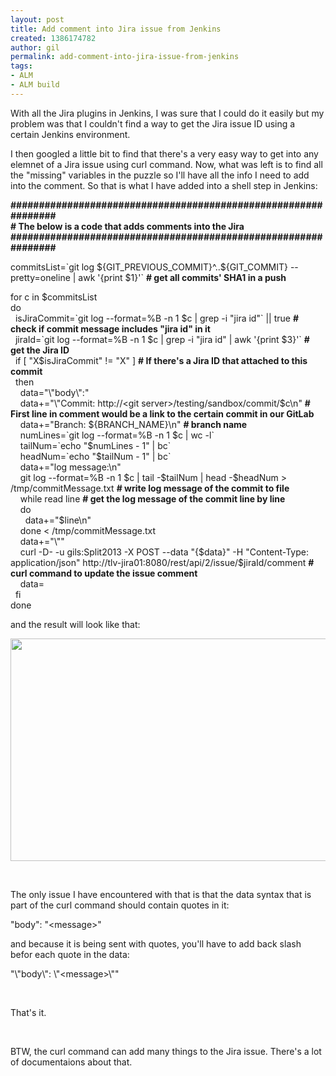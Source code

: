 ```yaml
---
layout: post
title: Add comment into Jira issue from Jenkins
created: 1386174782
author: gil
permalink: add-comment-into-jira-issue-from-jenkins
tags:
- ALM
- ALM build
---
```

<p>With all the Jira plugins in Jenkins, I was sure that I could do it easily but my problem was that I couldn&#39;t find a way to get the Jira issue ID using a certain Jenkins environment.</p>

<p>I then googled a little bit to find that there&#39;s a very easy way to get into any elemnet of a Jira issue using curl command. Now, what was left is to find all the &quot;missing&quot; variables in the puzzle so I&#39;ll have all the info I need to add into the comment. So that is what I have added into a shell step in Jenkins:</p>

<p><strong>###############################################################<br />
# The below is a code that adds comments into the Jira<br />
###############################################################</strong></p>

<p>commitsList=`git log ${GIT_PREVIOUS_COMMIT}^..${GIT_COMMIT} --pretty=oneline | awk &#39;{print $1}&#39;` <strong># get all commits&#39; SHA1 in a push</strong></p>

<p>for c in $commitsList<br />
do<br />
&nbsp; isJiraCommit=`git log --format=%B -n 1 $c | grep -i &quot;jira id&quot;` || true <strong># check if commit message includes &quot;jira id&quot; in it&nbsp;</strong><br />
&nbsp; jiraId=`git log --format=%B -n 1 $c | grep -i &quot;jira id&quot; | awk &#39;{print $3}&#39;` <strong># get the Jira ID</strong><br />
&nbsp; if [ &quot;X$isJiraCommit&quot; != &quot;X&quot; ] <strong># If there&#39;s a Jira ID that attached to this commit</strong><br />
&nbsp; then<br />
&nbsp; &nbsp; data=&quot;\&quot;body\&quot;:&quot;<br />
&nbsp; &nbsp; data+=&quot;\&quot;Commit: http://&lt;git server&gt;/testing/sandbox/commit/$c\n&quot; <strong># First line in comment would be a link to the certain commit in our GitLab</strong><br />
&nbsp; &nbsp; data+=&quot;Branch: ${BRANCH_NAME}\n&quot; <strong># branch name</strong><br />
&nbsp; &nbsp; numLines=`git log --format=%B -n 1 $c | wc -l`<br />
&nbsp; &nbsp; tailNum=`echo &quot;$numLines - 1&quot; | bc`<br />
&nbsp; &nbsp; headNum=`echo &quot;$tailNum - 1&quot; | bc`<br />
&nbsp; &nbsp; data+=&quot;log message:\n&quot;<br />
&nbsp; &nbsp; git log --format=%B -n 1 $c | tail -$tailNum | head -$headNum &gt; /tmp/commitMessage.txt <strong># write log message of the commit to file</strong><br />
&nbsp; &nbsp; while read line <strong># get the log message of the commit line by line</strong><br />
&nbsp; &nbsp; do<br />
&nbsp; &nbsp; &nbsp; data+=&quot;$line\n&quot;<br />
&nbsp; &nbsp; done &lt; /tmp/commitMessage.txt<br />
&nbsp; &nbsp; data+=&quot;\&quot;&quot;<br />
&nbsp; &nbsp; curl -D- -u gils:Split2013 -X POST --data &quot;{$data}&quot; -H &quot;Content-Type: application/json&quot; http://tlv-jira01:8080/rest/api/2/issue/$jiraId/comment <strong># curl command to update the issue comment</strong><br />
&nbsp; &nbsp; data=<br />
&nbsp; fi<br />
done</p>

<p>and the result will look like that:</p>

<p><img alt="" src="/sites/default/files/images/Untitled(1).jpg" style="width: 658px; height: 356px;" /></p>

<p>&nbsp;</p>

<p>The only issue I have encountered with that is that the data syntax that is part of the curl command should contain quotes&nbsp;in it:</p>

<p>&quot;body&quot;: &quot;&lt;message&gt;&quot;</p>

<p>and because it is being sent with quotes, you&#39;ll have to add back slash befor each&nbsp;quote in the data:</p>

<p>&quot;\&quot;body\&quot;: \&quot;&lt;message&gt;\&quot;&quot;</p>

<p>&nbsp;</p>

<p>That&#39;s it.&nbsp;</p>

<p>&nbsp;</p>

<p>BTW, the curl command can add many things to the Jira issue. There&#39;s a lot of documentaions about that.</p>
